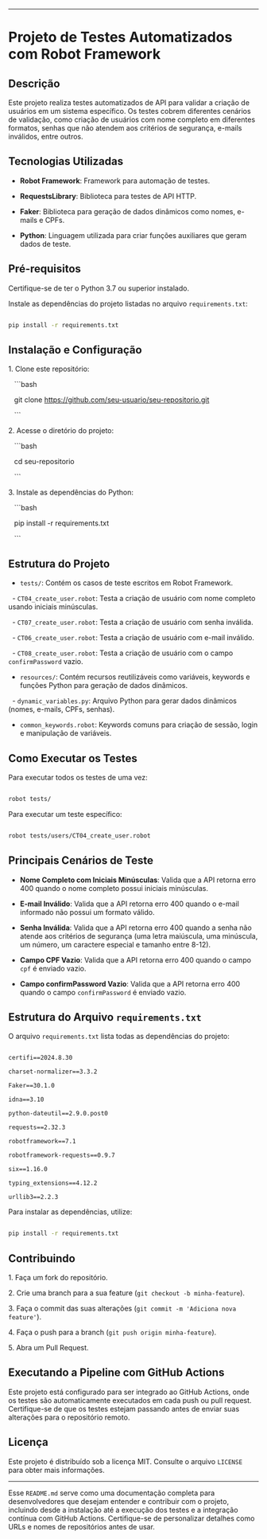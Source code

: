 

---

# Projeto de Testes Automatizados com Robot Framework

## Descrição

Este projeto realiza testes automatizados de API para validar a criação de usuários em um sistema específico. Os testes cobrem diferentes cenários de validação, como criação de usuários com nome completo em diferentes formatos, senhas que não atendem aos critérios de segurança, e-mails inválidos, entre outros.

## Tecnologias Utilizadas

- **Robot Framework**: Framework para automação de testes.

- **RequestsLibrary**: Biblioteca para testes de API HTTP.

- **Faker**: Biblioteca para geração de dados dinâmicos como nomes, e-mails e CPFs.

- **Python**: Linguagem utilizada para criar funções auxiliares que geram dados de teste.

## Pré-requisitos

Certifique-se de ter o Python 3.7 ou superior instalado.

Instale as dependências do projeto listadas no arquivo `requirements.txt`:

```bash

pip install -r requirements.txt

```

## Instalação e Configuração

1\. Clone este repositório:

   ```bash

   git clone https://github.com/seu-usuario/seu-repositorio.git

   ```

2\. Acesse o diretório do projeto:

   ```bash

   cd seu-repositorio

   ```

3\. Instale as dependências do Python:

   ```bash

   pip install -r requirements.txt

   ```

## Estrutura do Projeto

- `tests/`: Contém os casos de teste escritos em Robot Framework.

  - `CT04_create_user.robot`: Testa a criação de usuário com nome completo usando iniciais minúsculas.

  - `CT07_create_user.robot`: Testa a criação de usuário com senha inválida.

  - `CT06_create_user.robot`: Testa a criação de usuário com e-mail inválido.

  - `CT08_create_user.robot`: Testa a criação de usuário com o campo `confirmPassword` vazio.

- `resources/`: Contém recursos reutilizáveis como variáveis, keywords e funções Python para geração de dados dinâmicos.

  - `dynamic_variables.py`: Arquivo Python para gerar dados dinâmicos (nomes, e-mails, CPFs, senhas).

- `common_keywords.robot`: Keywords comuns para criação de sessão, login e manipulação de variáveis.

## Como Executar os Testes

Para executar todos os testes de uma vez:

```bash

robot tests/

```

Para executar um teste específico:

```bash

robot tests/users/CT04_create_user.robot

```

## Principais Cenários de Teste

- **Nome Completo com Iniciais Minúsculas**: Valida que a API retorna erro 400 quando o nome completo possui iniciais minúsculas.

- **E-mail Inválido**: Valida que a API retorna erro 400 quando o e-mail informado não possui um formato válido.

- **Senha Inválida**: Valida que a API retorna erro 400 quando a senha não atende aos critérios de segurança (uma letra maiúscula, uma minúscula, um número, um caractere especial e tamanho entre 8-12).

- **Campo CPF Vazio**: Valida que a API retorna erro 400 quando o campo `cpf` é enviado vazio.

- **Campo confirmPassword Vazio**: Valida que a API retorna erro 400 quando o campo `confirmPassword` é enviado vazio.

## Estrutura do Arquivo `requirements.txt`

O arquivo `requirements.txt` lista todas as dependências do projeto:

```

certifi==2024.8.30

charset-normalizer==3.3.2

Faker==30.1.0

idna==3.10

python-dateutil==2.9.0.post0

requests==2.32.3

robotframework==7.1

robotframework-requests==0.9.7

six==1.16.0

typing_extensions==4.12.2

urllib3==2.2.3

```

Para instalar as dependências, utilize:

```bash

pip install -r requirements.txt

```

## Contribuindo

1\. Faça um fork do repositório.

2\. Crie uma branch para a sua feature (`git checkout -b minha-feature`).

3\. Faça o commit das suas alterações (`git commit -m 'Adiciona nova feature'`).

4\. Faça o push para a branch (`git push origin minha-feature`).

5\. Abra um Pull Request.

## Executando a Pipeline com GitHub Actions

Este projeto está configurado para ser integrado ao GitHub Actions, onde os testes são automaticamente executados em cada push ou pull request. Certifique-se de que os testes estejam passando antes de enviar suas alterações para o repositório remoto.

## Licença

Este projeto é distribuído sob a licença MIT. Consulte o arquivo `LICENSE` para obter mais informações.

---

Esse `README.md` serve como uma documentação completa para desenvolvedores que desejam entender e contribuir com o projeto, incluindo desde a instalação até a execução dos testes e a integração contínua com GitHub Actions. Certifique-se de personalizar detalhes como URLs e nomes de repositórios antes de usar.
